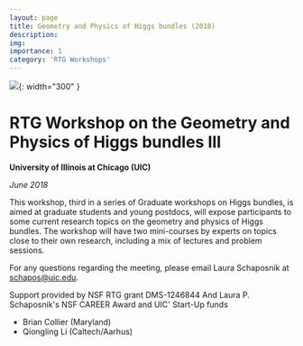 ```yaml
---
layout: page
title: Geometry and Physics of Higgs bundles (2018)
description: 
img: 
importance: 1
category: 'RTG Workshops'
---
```


![]({{site.baseurl}}/assets/img/geo_phys_2018.jpg){: width="300" }

# RTG Workshop on the Geometry and Physics of Higgs bundles III

**University of Illinois at Chicago (UIC)**

*June 2018*

This workshop, third in a series of Graduate workshops on Higgs bundles, is aimed at graduate students and young postdocs, will expose participants to some current research topics on the geometry and physics of Higgs bundles. The workshop will have two mini-courses by experts on topics close to their own research, including a mix of lectures and problem sessions.

For any questions regarding the meeting, please email
Laura Schaposnik at schapos@uic.edu.

Support provided by NSF RTG grant DMS-1246844
And Laura P. Schaposnik's NSF CAREER Award
and UIC' Start-Up funds

* Brian Collier (Maryland)
* Qiongling Li (Caltech/Aarhus)

